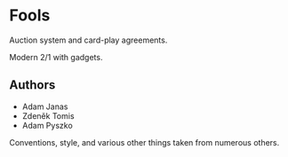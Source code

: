 # Fools

Auction system and card-play agreements. 

Modern 2/1 with gadgets.

## Authors

- Adam Janas
- Zdeněk Tomis
- Adam Pyszko 

Conventions, style, and various other things taken from numerous others.